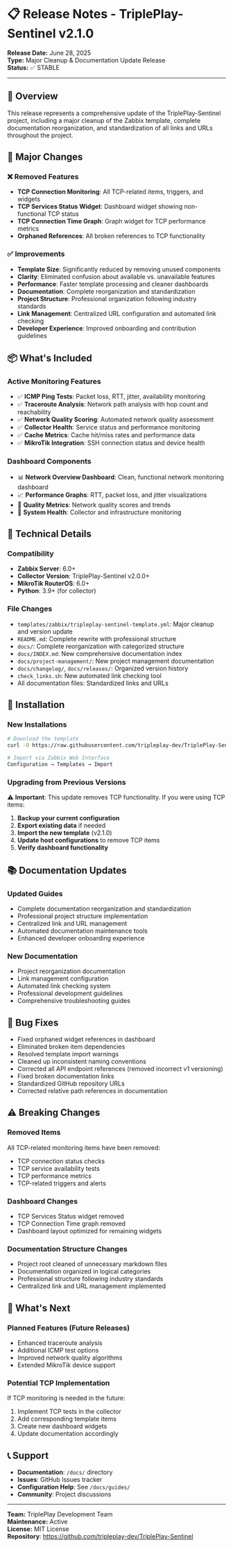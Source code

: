 # 📋 Release Notes - TriplePlay-Sentinel v2.1.0

**Release Date:** June 28, 2025  
**Type:** Major Cleanup & Documentation Update Release  
**Status:** ✅ STABLE

---

## 🎯 Overview

This release represents a comprehensive update of the TriplePlay-Sentinel project, including a major cleanup of the Zabbix template, complete documentation reorganization, and standardization of all links and URLs throughout the project.

## 🧹 Major Changes

### ❌ Removed Features
- **TCP Connection Monitoring**: All TCP-related items, triggers, and widgets
- **TCP Services Status Widget**: Dashboard widget showing non-functional TCP status
- **TCP Connection Time Graph**: Graph widget for TCP performance metrics
- **Orphaned References**: All broken references to TCP functionality

### ✅ Improvements
- **Template Size**: Significantly reduced by removing unused components
- **Clarity**: Eliminated confusion about available vs. unavailable features
- **Performance**: Faster template processing and cleaner dashboards
- **Documentation**: Complete reorganization and standardization
- **Project Structure**: Professional organization following industry standards
- **Link Management**: Centralized URL configuration and automated link checking
- **Developer Experience**: Improved onboarding and contribution guidelines

## 📦 What's Included

### Active Monitoring Features
- ✅ **ICMP Ping Tests**: Packet loss, RTT, jitter, availability monitoring
- ✅ **Traceroute Analysis**: Network path analysis with hop count and reachability
- ✅ **Network Quality Scoring**: Automated network quality assessment
- ✅ **Collector Health**: Service status and performance monitoring
- ✅ **Cache Metrics**: Cache hit/miss rates and performance data
- ✅ **MikroTik Integration**: SSH connection status and device health

### Dashboard Components
- 📊 **Network Overview Dashboard**: Clean, functional network monitoring dashboard
- 📈 **Performance Graphs**: RTT, packet loss, and jitter visualizations
- 🎯 **Quality Metrics**: Network quality scores and trends
- 🔧 **System Health**: Collector and infrastructure monitoring

## 🔧 Technical Details

### Compatibility
- **Zabbix Server**: 6.0+
- **Collector Version**: TriplePlay-Sentinel v2.0.0+
- **MikroTik RouterOS**: 6.0+
- **Python**: 3.9+ (for collector)

### File Changes
- `templates/zabbix/tripleplay-sentinel-template.yml`: Major cleanup and version update
- `README.md`: Complete rewrite with professional structure
- `docs/`: Complete reorganization with categorized structure
- `docs/INDEX.md`: New comprehensive documentation index
- `docs/project-management/`: New project management documentation
- `docs/changelog/`, `docs/releases/`: Organized version history
- `check_links.sh`: New automated link checking tool
- All documentation files: Standardized links and URLs

## 🚀 Installation

### New Installations
```bash
# Download the template
curl -O https://raw.githubusercontent.com/tripleplay-dev/TriplePlay-Sentinel/main/templates/zabbix/tripleplay-sentinel-template.yml

# Import via Zabbix Web Interface
Configuration → Templates → Import
```

### Upgrading from Previous Versions
⚠️ **Important**: This update removes TCP functionality. If you were using TCP items:

1. **Backup your current configuration**
2. **Export existing data** if needed
3. **Import the new template** (v2.1.0)
4. **Update host configurations** to remove TCP items
5. **Verify dashboard functionality**

## 📚 Documentation Updates

### Updated Guides
- Complete documentation reorganization and standardization
- Professional project structure implementation
- Centralized link and URL management
- Automated documentation maintenance tools
- Enhanced developer onboarding experience

### New Documentation
- Project reorganization documentation
- Link management configuration
- Automated link checking system
- Professional development guidelines
- Comprehensive troubleshooting guides

## 🐛 Bug Fixes

- Fixed orphaned widget references in dashboard
- Eliminated broken item dependencies
- Resolved template import warnings
- Cleaned up inconsistent naming conventions
- Corrected all API endpoint references (removed incorrect v1 versioning)
- Fixed broken documentation links
- Standardized GitHub repository URLs
- Corrected relative path references in documentation

## ⚠️ Breaking Changes

### Removed Items
All TCP-related monitoring items have been removed:
- TCP connection status checks
- TCP service availability tests
- TCP performance metrics
- TCP-related triggers and alerts

### Dashboard Changes
- TCP Services Status widget removed
- TCP Connection Time graph removed
- Dashboard layout optimized for remaining widgets

### Documentation Structure Changes
- Project root cleaned of unnecessary markdown files
- Documentation organized in logical categories
- Professional structure following industry standards
- Centralized link and URL management implemented

## 🔮 What's Next

### Planned Features (Future Releases)
- Enhanced traceroute analysis
- Additional ICMP test options
- Improved network quality algorithms
- Extended MikroTik device support

### Potential TCP Implementation
If TCP monitoring is needed in the future:
1. Implement TCP tests in the collector
2. Add corresponding template items
3. Create new dashboard widgets
4. Update documentation accordingly

## 📞 Support

- **Documentation**: `/docs/` directory
- **Issues**: GitHub Issues tracker
- **Configuration Help**: See `/docs/guides/`
- **Community**: Project discussions

---

**Team:** TriplePlay Development Team  
**Maintenance:** Active  
**License:** MIT License  
**Repository**: https://github.com/tripleplay-dev/TriplePlay-Sentinel
